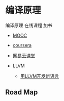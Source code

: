 # 编译原理

编译原理 在线课程 加书

* [MOOC](http://mooc.guokr.com/course/4/Compilers/)
* [coursera](https://class.coursera.org/compilers-004)
* [网易云课堂](http://mooc.study.163.com/learn/USTC-1000002001)

* LLVM
  * [用LLVM开发新语言](https://llvm-tutorial-cn.readthedocs.org/en/latest/index.html)

## Road Map
